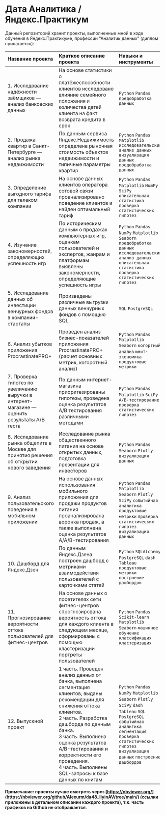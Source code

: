 #  Дата Аналитика / Яндекс.Практикум 
Данный репозиторий хранит проекты, выполненные мной в ходе обучения в Яндекс.Практикуме, профессии "Аналитик данных" (диплом прилагается): 

| Название проекта      | Краткое описание проекта               | Навыки и инструменты     |
| :-------------------- | :---------------------|:---------------------------|
| 1. Исследование надёжности заёмщиков — анализ банковских данных | На основе статистики о платёжеспособности клиентов исследовано влияние семейного положения и количества детей клиента на факт возврата кредита в срок | `Python` `Pandas` `предобработка данных` |
| 2. Продажа квартир в Санкт-Петербурге — анализ рынка недвижимости | По данным сервиса Яндекс.Недвижимость определена рыночная стоимость объектов недвижимости и типичные параметры квартир | `Python` `Pandas` `Matplotlib` `исследовательский анализ данных` `визуализация данных` `предобработка данных` |
| 3. Определение выгодного тарифа для телеком компании | На основе данных клиентов оператора сотовой связи проанализировано поведение клиентов и найден оптимальный тариф | `Python` `Pandas` `Matplotlib` `NumPy` `SciPy` `описательная статистика` `проверка статистических гипотез` |
| 4. Изучение закономерностей, определяющих успешность игр | По историческим данным о продажах компьютерных игр, оценкам пользователей и экспертов, жанрам и платформам выявлены закономерности, определяющие успешность игры  | `Python` `Pandas` `NumPy` `Matplotlib` `Seaborn` `предобработка данных` `исследовательский анализ данных` `описательная статистика` `проверка статистических гипотез` |
| 5. Исследование данных об инвестиции венчурных фондов в компании-стартапы | Произведены различные выгрузки данных венчурных фондов с помощью SQL  | `SQL` `PostgreSQL` |
| 6. Анализ убытков приложения ProcrastinatePRO+ | Проведен анализ бизнес-показателей приложения ProcrastinatePRO+ (расчет основных метрик, когоротный анализ) | `Python` `Pandas` `Matplotlib` `Seaborn` `когортный анализ` `юнит-экономика` `продуктовые метрики` |
| 7. Проверка гипотез по увеличению выручки в интернет-магазине — оценить результаты A/B теста | По данным интернет-магазина приоритезированы гипотезы, проведена оценка результатов A/B тестирования различными методами | `Python` `Pandas` `Matplotlib` `SciPy` `A/B-тестирование` `проверка статистических гипотез` |
| 8. Исследование рынка общепита в Москве для принятия решения об открытии нового заведения | Исследование рынка общественного питания на основе открытых данных, подготовка презентации для инвесторов | `Python` `Pandas` `Seaborn` `Plotly` `визуализация данных` |
| 9. Анализ пользовательского поведения в мобильном приложении | На основе данных использования мобильного приложения для продажи продуктов питания проанализирована воронка продаж, а также выполнена оценка результатов A/A/B-тестирования | `Python` `Pandas` `Matplotlib` `Seaborn` `Plotly` `SciPy` `событийная аналитика` `продуктовые метрики` `проверка статистических гипотез` `визуализация данных` |
| 10. Дашборд для Яндекс.Дзен | По данным Яндекс.Дзена построен дашборд с метриками взаимодействия пользователей с карточками статей | `Python` `SQLAlchemy` `PostgreSQL` `dash` `Tableau` `продуктовые метрики` `построение дашбордов` |
| 11. Прогнозирование вероятности оттока пользователей для фитнес-центров | На основе данных о посетителях сети фитнес-центров спрогнозирована вероятность оттока для каждого клиента в следующем месяце, сформированы с помощью кластеризации портреты пользователей | `Python` `Pandas` `Scikit-learn` `Matplotlib` `Seaborn` `машинное обучение` `классификация` `кластеризация` |
| 12. Выпускной проект | 1 часть. Проведен анализ данных от банка, выполнена сегментация клиентов, выданы рекомендации для снижения оттока клиентов. <br/> 2 часть. Разработка дашборда по данным банка. <br/> 3 часть. Выполнена оценка результатов A/B-тестирования и корректности его проведения. <br/> 4 часть. Выполнены SQL-запросы к базе данных по книгам| `Python` `Pandas` `NumPy` `Matplotlib` `Seaborn` `Plotly` `SciPy` `dash` `Tableau` `SQL` `PostgreSQL` `событийная аналитика` `cегментация` `проверка статистических гипотез` `визуализация данных` `построение дашбордов` |

**Примечание: проекты лучше смотреть через [https://nbviewer.org/](https://nbviewer.org/github/Alexurm/da48_IlyinAV/tree/main/) (ссылки приложены в детальном описании каждого проекта), т.к. часть графиков на Github не отображается.**
